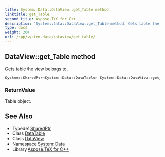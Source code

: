 ```yaml
---
title: System::Data::DataView::get_Table method
linktitle: get_Table
second_title: Aspose.TeX for C++
description: 'System::Data::DataView::get_Table method. Gets table the view belongs to in C++.'
type: docs
weight: 200
url: /cpp/system.data/dataview/get_table/
---
```

## DataView::get_Table method


Gets table the view belongs to.

```cpp
System::SharedPtr<System::Data::DataTable> System::Data::DataView::get_Table()
```


### ReturnValue

Table object.

## See Also

* Typedef [SharedPtr](../../../system/sharedptr/)
* Class [DataTable](../../datatable/)
* Class [DataView](../)
* Namespace [System::Data](../../)
* Library [Aspose.TeX for C++](../../../)
